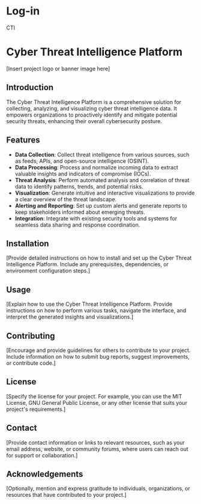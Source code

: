 # Log-in
CTI
# Cyber Threat Intelligence Platform

[Insert project logo or banner image here]

## Introduction
The Cyber Threat Intelligence Platform is a comprehensive solution for collecting, analyzing, and visualizing cyber threat intelligence data. It empowers organizations to proactively identify and mitigate potential security threats, enhancing their overall cybersecurity posture.

## Features
- **Data Collection**: Collect threat intelligence from various sources, such as feeds, APIs, and open-source intelligence (OSINT).
- **Data Processing**: Process and normalize incoming data to extract valuable insights and indicators of compromise (IOCs).
- **Threat Analysis**: Perform automated analysis and correlation of threat data to identify patterns, trends, and potential risks.
- **Visualization**: Generate intuitive and interactive visualizations to provide a clear overview of the threat landscape.
- **Alerting and Reporting**: Set up custom alerts and generate reports to keep stakeholders informed about emerging threats.
- **Integration**: Integrate with existing security tools and systems for seamless data sharing and response coordination.

## Installation
[Provide detailed instructions on how to install and set up the Cyber Threat Intelligence Platform. Include any prerequisites, dependencies, or environment configuration steps.]

## Usage
[Explain how to use the Cyber Threat Intelligence Platform. Provide instructions on how to perform various tasks, navigate the interface, and interpret the generated insights and visualizations.]

## Contributing
[Encourage and provide guidelines for others to contribute to your project. Include information on how to submit bug reports, suggest improvements, or contribute code.]

## License
[Specify the license for your project. For example, you can use the MIT License, GNU General Public License, or any other license that suits your project's requirements.]

## Contact
[Provide contact information or links to relevant resources, such as your email address, website, or community forums, where users can reach out for support or collaboration.]

## Acknowledgements
[Optionally, mention and express gratitude to individuals, organizations, or resources that have contributed to your project.]

